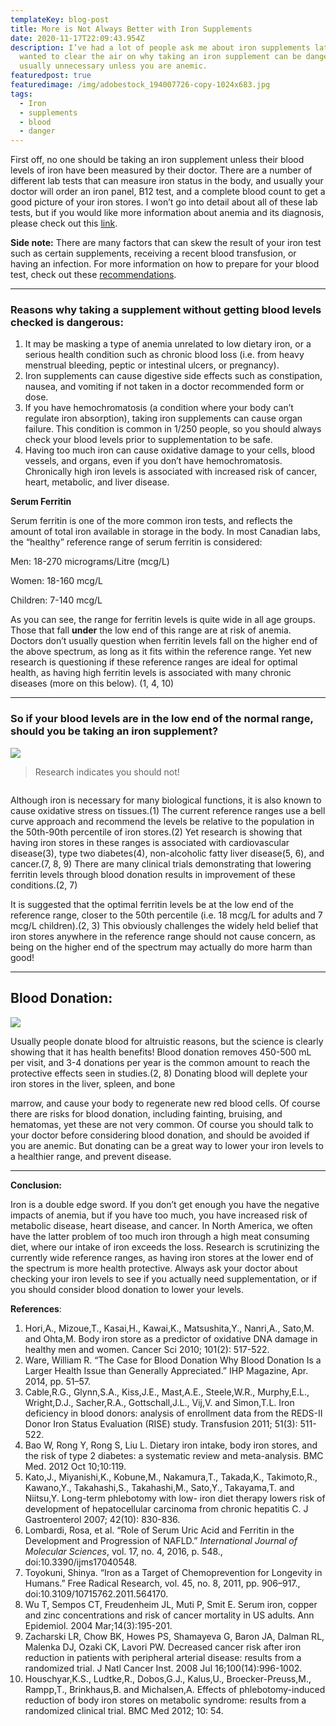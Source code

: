 ```yaml
---
templateKey: blog-post
title: More is Not Always Better with Iron Supplements
date: 2020-11-17T22:09:43.954Z
description: I’ve had a lot of people ask me about iron supplements lately, so I
  wanted to clear the air on why taking an iron supplement can be dangerous, and
  usually unnecessary unless you are anemic.
featuredpost: true
featuredimage: /img/adobestock_194007726-copy-1024x683.jpg
tags:
  - Iron
  - supplements
  - blood
  - danger
---
```

<!--StartFragment-->

First off, no one should be taking an iron supplement unless their blood levels of iron have been measured by their doctor. There are a number of different lab tests that can measure iron status in the body, and usually your doctor will order an iron panel, B12 test, and a complete blood count to get a good picture of your iron stores. I won’t go into detail about all of these lab tests, but if you would like more information about anemia and its diagnosis, please check out this [link](https://www.hematology.org/education/patients/anemia/iron-deficiency).

**Side note:** There are many factors that can skew the result of your iron test such as certain supplements, receiving a recent blood transfusion, or having an infection. For more information on how to prepare for your blood test, check out these [recommendations](https://www.healthlinkbc.ca/medical-tests/hw41550#hw41586).

- - -

### **Reasons why taking a supplement without getting blood levels checked is dangerous:**

1. It may be masking a type of anemia unrelated to low dietary iron, or a serious health condition such as chronic blood loss (i.e. from heavy menstrual bleeding, peptic or intestinal ulcers, or pregnancy).
2. Iron supplements can cause digestive side effects such as constipation, nausea, and vomiting if not taken in a doctor recommended form or dose.
3. If you have hemochromatosis (a condition where your body can’t regulate iron absorption), taking iron supplements can cause organ failure. This condition is common in 1/250 people, so you should always check your blood levels prior to supplementation to be safe.
4. Having too much iron can cause oxidative damage to your cells, blood vessels, and organs, even if you don’t have hemochromatosis. Chronically high iron levels is associated with increased risk of cancer, heart, metabolic, and liver disease.

**Serum Ferritin**

Serum ferritin is one of the more common iron tests, and reflects the amount of total iron available in storage in the body. In most Canadian labs, the “healthy” reference range of serum ferritin is considered:

Men: 18-270 micrograms/Litre (mcg/L)

Women: 18-160 mcg/L

Children: 7-140 mcg/L

As you can see, the range for ferritin levels is quite wide in all age groups. Those that fall **under** the low end of this range are at risk of anemia. Doctors don’t usually question when ferritin levels fall on the higher end of the above spectrum, as long as it fits within the reference range. Yet new research is questioning if these reference ranges are ideal for optimal health, as having high ferritin levels is associated with many chronic diseases (more on this below). (1, 4, 10)

- - -

### **So if your blood levels are in the low end of the normal range, should you be taking an iron supplement?**

![](https://bewellblog.ca/wp-content/uploads/2020/05/AdobeStock_332864982-copy-1024x684.jpg)

> Research indicates you should not!

```

```

Although iron is necessary for many biological functions, it is also known to cause oxidative stress on tissues.(1) The current reference ranges use a bell curve approach and recommend the levels be relative to the population in the 50th-90th percentile of iron stores.(2) Yet research is showing that having iron stores in these ranges is associated with cardiovascular disease(3), type two diabetes(4), non-alcoholic fatty liver disease(5, 6), and cancer.(7, 8, 9) There are many clinical trials demonstrating that lowering ferritin levels through blood donation results in improvement of these conditions.(2, 7)

It is suggested that the optimal ferritin levels be at the low end of the reference range, closer to the 50th percentile (i.e. 18 mcg/L for adults and 7 mcg/L children).(2, 3) This obviously challenges the widely held belief that iron stores anywhere in the reference range should not cause concern, as being on the higher end of the spectrum may actually do more harm than good!

- - -

## Blood Donation:

![](https://bewellblog.ca/wp-content/uploads/2020/05/AdobeStock_230913375-copy-1024x683.jpg)

Usually people donate blood for altruistic reasons, but the science is clearly showing that it has health benefits! Blood donation removes 450-500 mL per visit, and 3-4 donations per year is the common amount to reach the protective effects seen in studies.(2, 8) Donating blood will deplete your iron stores in the liver, spleen, and bone

marrow, and cause your body to regenerate new red blood cells. Of course there are risks for blood donation, including fainting, bruising, and hematomas, yet these are not very common. Of course you should talk to your doctor before considering blood donation, and should be avoided if you are anemic. But donating can be a great way to lower your iron levels to a healthier range, and prevent disease.

- - -

**Conclusion:**

Iron is a double edge sword. If you don’t get enough you have the negative impacts of anemia, but if you have too much, you have increased risk of metabolic disease, heart disease, and cancer. In North America, we often have the latter problem of too much iron through a high meat consuming diet, where our intake of iron exceeds the loss. Research is scrutinizing the currently wide reference ranges, as having iron stores at the lower end of the spectrum is more health protective. Always ask your doctor about checking your iron levels to see if you actually need supplementation, or if you should consider blood donation to lower your levels.

**References**:

1. Hori,A., Mizoue,T., Kasai,H., Kawai,K., Matsushita,Y., Nanri,A., Sato,M. and Ohta,M. Body iron store as a predictor of oxidative DNA damage in healthy men and women. Cancer Sci 2010; 101(2): 517-522.
2. Ware, William R. “The Case for Blood Donation Why Blood Donation Is a Larger Health Issue than Generally Appreciated.” IHP Magazine, Apr. 2014, pp. 51–57.
3. Cable,R.G., Glynn,S.A., Kiss,J.E., Mast,A.E., Steele,W.R., Murphy,E.L., Wright,D.J., Sacher,R.A., Gottschall,J.L., Vij,V. and Simon,T.L. Iron deficiency in blood donors: analysis of enrollment data from the REDS-II Donor Iron Status Evaluation (RISE) study. Transfusion 2011; 51(3): 511-522.
4. Bao W, Rong Y, Rong S, Liu L. Dietary iron intake, body iron stores, and the risk of type 2 diabetes: a systematic review and meta-analysis. BMC Med. 2012 Oct 10;10:119.
5. Kato,J., Miyanishi,K., Kobune,M., Nakamura,T., Takada,K., Takimoto,R., Kawano,Y., Takahashi,S., Takahashi,M., Sato,Y., Takayama,T. and Niitsu,Y. Long-term phlebotomy with low- iron diet therapy lowers risk of development of hepatocellular carcinoma from chronic hepatitis C. J Gastroenterol 2007; 42(10): 830-836.
6. Lombardi, Rosa, et al. “Role of Serum Uric Acid and Ferritin in the Development and Progression of NAFLD.” *International Journal of Molecular Sciences*, vol. 17, no. 4, 2016, p. 548., doi:10.3390/ijms17040548.
7. Toyokuni, Shinya. “Iron as a Target of Chemoprevention for Longevity in Humans.” Free Radical Research, vol. 45, no. 8, 2011, pp. 906–917., doi:10.3109/10715762.2011.564170.
8. Wu T, Sempos CT, Freudenheim JL, Muti P, Smit E. Serum iron, copper and zinc concentrations and risk of cancer mortality in US adults. Ann Epidemiol. 2004 Mar;14(3):195-201.
9. Zacharski LR, Chow BK, Howes PS, Shamayeva G, Baron JA, Dalman RL, Malenka DJ, Ozaki CK, Lavori PW. Decreased cancer risk after iron reduction in patients with peripheral arterial disease: results from a randomized trial. J Natl Cancer Inst. 2008 Jul 16;100(14):996-1002.
10. Houschyar,K.S., Ludtke,R., Dobos,G.J., Kalus,U., Broecker-Preuss,M., Rampp,T., Brinkhaus,B. and Michalsen,A. Effects of phlebotomy-induced reduction of body iron stores on metabolic syndrome: results from a randomized clinical trial. BMC Med 2012; 10: 54.

<!--EndFragment-->